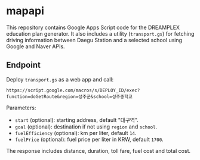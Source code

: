 # mapapi

This repository contains Google Apps Script code for the DREAMPLEX education plan generator. It also includes a utility (`transport.gs`) for fetching driving information between Daegu Station and a selected school using Google and Naver APIs.

## Endpoint

Deploy `transport.gs` as a web app and call:

```
https://script.google.com/macros/s/DEPLOY_ID/exec?function=doGetRoute&region=성주군&school=성주중학교
```

Parameters:
- `start` (optional): starting address, default "대구역".
- `goal` (optional): destination if not using `region` and `school`.
- `fuelEfficiency` (optional): km per liter, default `14`.
- `fuelPrice` (optional): fuel price per liter in KRW, default `1700`.

The response includes distance, duration, toll fare, fuel cost and total cost.
